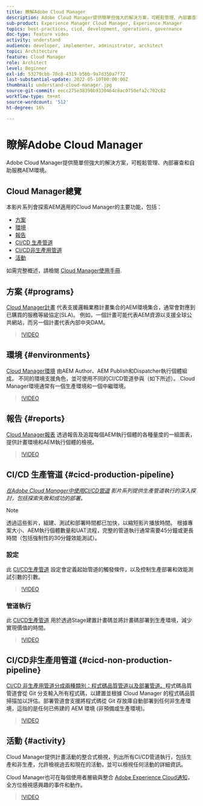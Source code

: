 ```yaml
---
title: 瞭解Adobe Cloud Manager
description: Adobe Cloud Manager提供簡單但強大的解決方案，可輕鬆管理、內部審查和自助服務AEM環境。
sub-product: Experience Manager Cloud Manager, Experience Manager
topics: best-practices, cicd, development, operations, governance
doc-type: feature video
activity: understand
audience: developer, implementer, administrator, architect
topic: Architecture
feature: Cloud Manager
role: Architect
level: Beginner
exl-id: 53279cbb-70c8-4319-b5bb-9a7d350a7f72
last-substantial-update: 2022-05-10T00:00:00Z
thumbnail: understand-cloud-manager.jpg
source-git-commit: eecc275e38390b9330464c8ac0750efa2c702c82
workflow-type: tm+mt
source-wordcount: '512'
ht-degree: 16%

---
```


# 瞭解Adobe Cloud Manager

Adobe Cloud Manager提供簡單但強大的解決方案，可輕鬆管理、內部審查和自助服務AEM環境。

## Cloud Manager總覽

本影片系列會探索AEM適用的Cloud Manager的主要功能，包括：

* [方案](#programs)
* [環境](#environments)
* [報告](#reports)
* [CI/CD 生產管道](#cicd-production-pipeline)
* [CI/CD非生產用管道](#cicd-non-production-pipeline)
* [活動](#activity)

如需完整概述，請檢閱 [Cloud Manager使用手冊](https://experienceleague.adobe.com/docs/experience-manager-cloud-manager/content/introduction.html).

## 方案 {#programs}

[Cloud Manager計畫](https://experienceleague.adobe.com/docs/experience-manager-cloud-manager/content/getting-started/program-setup.html) 代表支援邏輯業務計畫集合的AEM環境集合，通常會對應到已購買的服務等級協定(SLA)。 例如，一個計畫可能代表AEM資源以支援全球公共網站，而另一個計畫代表內部中央DAM。

>[!VIDEO](https://video.tv.adobe.com/v/26313?quality=12&learn=on)

## 環境 {#environments}

[Cloud Manager環境](https://experienceleague.adobe.com/docs/experience-manager-cloud-manager/content/using/managing-environments.html) 由AEM Author、AEM Publish和Dispatcher執行個體組成。 不同的環境支援角色，並可使用不同的CI/CD管道參與（如下所述）。 Cloud Manager環境通常有一個生產環境和一個中繼環境。

>[!VIDEO](https://video.tv.adobe.com/v/26318?quality=12&learn=on)

## 報告 {#reports}

[Cloud Manager報表](https://experienceleague.adobe.com/docs/experience-manager-cloud-manager/content/using/monitoring-environments.html) 透過報告及追蹤每個AEM執行個體的各種量度的一組圖表，提供計畫環境和AEM執行個體的檢視。

>[!VIDEO](https://video.tv.adobe.com/v/26315?quality=12&learn=on)

## CI/CD 生產管道 {#cicd-production-pipeline}

*[在Adobe Cloud Manager中使用CI/CD管道](./use-the-cicd-pipeline-in-cloud-manager-for-aem.md) 影片系列提供生產管道執行的深入探討，包括探索失敗和成功的部署。*

>[!NOTE]
>
> 透過這些影片，組建、測試和部署時間都已加快，以縮短影片播放時間。 根據專案大小、AEM執行個體數量和UAT流程，完整的管道執行通常需要45分鐘或更長時間（包括強制性的30分鐘效能測試）。

### 設定

此 [CI/CD生產管道](https://experienceleague.adobe.com/docs/experience-manager-cloud-manager/content/using/pipelines/production-pipelines.html) 設定會定義起始管道的觸發條件，以及控制生產部署和效能測試引數的引數。

>[!VIDEO](https://video.tv.adobe.com/v/26314?quality=12&learn=on)

### 管道執行

此 [CI/CD生產管道](https://experienceleague.adobe.com/docs/experience-manager-cloud-manager/content/using/code-deployment.html) 用於透過Stage建置計畫碼並將計畫碼部署到生產環境，減少實現價值的時間。

>[!VIDEO](https://video.tv.adobe.com/v/26317?quality=12&learn=on)

## CI/CD非生產用管道 {#cicd-non-production-pipeline}

[CI/CD 非生產用管道分成兩種類別：程式碼品質管道以及部署管道。](https://experienceleague.adobe.com/docs/experience-manager-cloud-manager/content/using/pipelines/production-pipelines.html)程式碼品質管道會從 Git 分支輸入所有程式碼，以建置並根據 Cloud Manager 的程式碼品質掃描加以評估。部署管道會支援將程式碼從 Git 存放庫自動部署到任何非生產環境，這指的是任何已佈建的 AEM 環境 (非預備或生產環境)。

>[!VIDEO](https://video.tv.adobe.com/v/26316?quality=12&learn=on)

## 活動 {#activity}

Cloud Manager提供計畫活動的整合式檢視，列出所有CI/CD管道執行，包括生產和非生產，允許檢視過去和現在的活動，並可以檢視任何活動的詳細資訊。

Cloud Manager也可在每個使用者層級與整合 [Adobe Experience Cloud通知](https://experienceleague.adobe.com/docs/experience-manager-cloud-manager/content/using/notifications.html)，全方位檢視感興趣的事件和動作。

>[!VIDEO](https://video.tv.adobe.com/v/26319?quality=12&learn=on)
